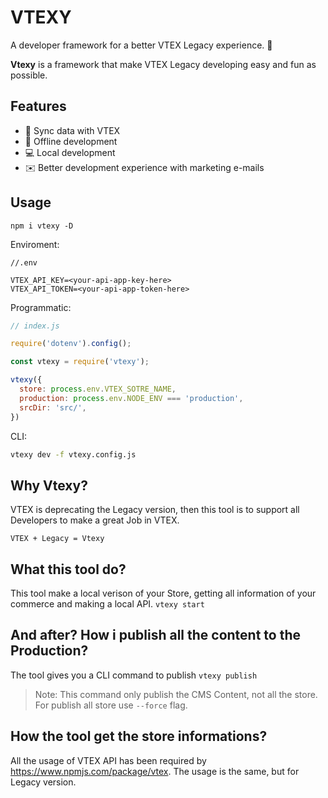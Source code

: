 # VTEXY 
A developer framework for a better VTEX Legacy experience. :rocket:

**Vtexy** is a framework that make VTEX Legacy developing easy and fun as possible.

## Features
- 📡 Sync data with VTEX
- 📴 Offline development
- 💻 Local development
- ✉️  Better development experience with marketing e-mails


## Usage

`npm i vtexy -D`

Enviroment:
```
//.env

VTEX_API_KEY=<your-api-app-key-here>
VTEX_API_TOKEN=<your-api-app-token-here>
```


Programmatic:
``` javascript
// index.js

require('dotenv').config();

const vtexy = require('vtexy');

vtexy({
  store: process.env.VTEX_SOTRE_NAME,
  production: process.env.NODE_ENV === 'production',
  srcDir: 'src/',
})
```

CLI:
``` bash
vtexy dev -f vtexy.config.js
```

## Why Vtexy?
VTEX is deprecating the Legacy version, then this tool is to support all Developers to make a great Job in VTEX.

`VTEX + Legacy = Vtexy`

## What this tool do?
This tool make a local verison of your Store, getting all information of your commerce and making a local API.
`vtexy start`

## And after? How i publish all the content to the Production?
The tool gives you a CLI command to publish
`vtexy publish`

> Note: This command only publish the CMS Content, not all the store.
For publish all store use `--force` flag.

## How the tool get the store informations?
All the usage of VTEX API has been required by https://www.npmjs.com/package/vtex.
The usage is the same, but for Legacy version.

<!--## Comming Features
- CMS
  - Placeholder
    - Local Data
    - Import/Export for Production and Local
  - HTML Templates
    - Render local HTML Files
  - Channels
    - Get local configurations for channels
-->

<!--## Todo List
- [ ] Files Manager
  - [ ] Proxy production `.js, .css, images, ...` to local -->
